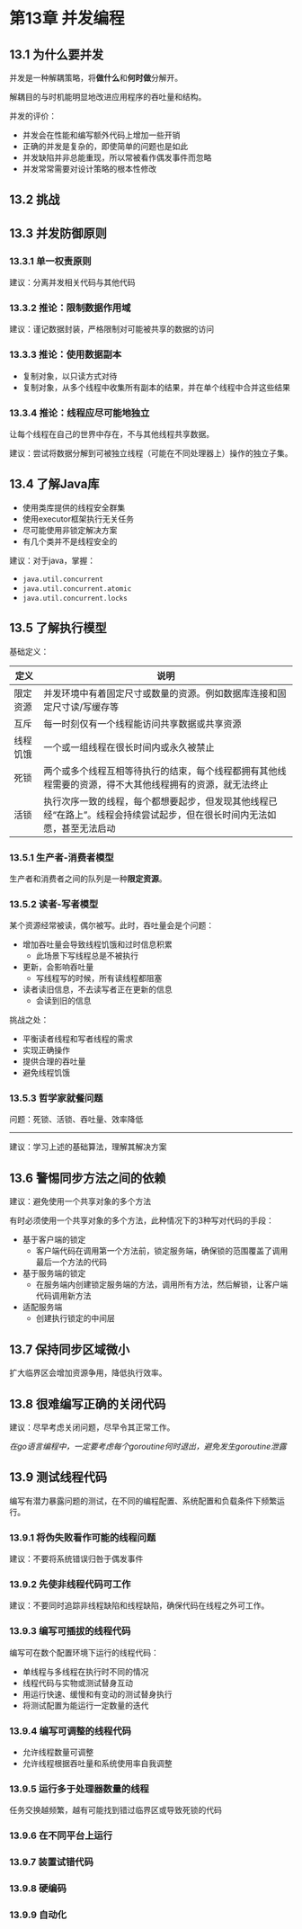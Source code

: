 # 第13章 并发编程

## 13.1 为什么要并发

并发是一种解耦策略，将**做什么**和**何时做**分解开。

解耦目的与时机能明显地改进应用程序的吞吐量和结构。

并发的评价：

* 并发会在性能和编写额外代码上增加一些开销
* 正确的并发是复杂的，即使简单的问题也是如此
* 并发缺陷并非总能重现，所以常被看作偶发事件而忽略
* 并发常常需要对设计策略的根本性修改

## 13.2 挑战

## 13.3 并发防御原则

### 13.3.1 单一权责原则

建议：分离并发相关代码与其他代码

### 13.3.2 推论：限制数据作用域

建议：谨记数据封装，严格限制对可能被共享的数据的访问

### 13.3.3 推论：使用数据副本

* 复制对象，以只读方式对待
* 复制对象，从多个线程中收集所有副本的结果，并在单个线程中合并这些结果

### 13.3.4 推论：线程应尽可能地独立

让每个线程在自己的世界中存在，不与其他线程共享数据。

建议：尝试将数据分解到可被独立线程（可能在不同处理器上）操作的独立子集。

## 13.4 了解Java库

* 使用类库提供的线程安全群集
* 使用executor框架执行无关任务
* 尽可能使用非锁定解决方案
* 有几个类并不是线程安全的

建议：对于java，掌握：

* `java.util.concurrent`
* `java.util.concurrent.atomic`
* `java.util.concurrent.locks`

## 13.5 了解执行模型

基础定义：

| 定义     | 说明                                                         |
| -------- | ------------------------------------------------------------ |
| 限定资源 | 并发环境中有着固定尺寸或数量的资源。例如数据库连接和固定尺寸读/写缓存等 |
| 互斥     | 每一时刻仅有一个线程能访问共享数据或共享资源                 |
| 线程饥饿 | 一个或一组线程在很长时间内或永久被禁止                       |
| 死锁     | 两个或多个线程互相等待执行的结束，每个线程都拥有其他线程需要的资源，得不大其他线程拥有的资源，就无法终止 |
| 活锁     | 执行次序一致的线程，每个都想要起步，但发现其他线程已经“在路上”。线程会持续尝试起步，但在很长时间内无法如愿，甚至无法启动 |

### 13.5.1 生产者-消费者模型

生产者和消费者之间的队列是一种**限定资源**。

### 13.5.2 读者-写者模型

某个资源经常被读，偶尔被写。此时，吞吐量会是个问题：

* 增加吞吐量会导致线程饥饿和过时信息积累
  * 此场景下写线程总是不被执行
* 更新，会影响吞吐量
  * 写线程写的时候，所有读线程都阻塞
* 读者读旧信息，不去读写者正在更新的信息
  * 会读到旧的信息

挑战之处：

* 平衡读者线程和写者线程的需求
* 实现正确操作
* 提供合理的吞吐量
* 避免线程饥饿

### 13.5.3 哲学家就餐问题

问题：死锁、活锁、吞吐量、效率降低

---

建议：学习上述的基础算法，理解其解决方案

## 13.6 警惕同步方法之间的依赖

建议：避免使用一个共享对象的多个方法

有时必须使用一个共享对象的多个方法，此种情况下的3种写对代码的手段：

* 基于客户端的锁定
  * 客户端代码在调用第一个方法前，锁定服务端，确保锁的范围覆盖了调用最后一个方法的代码
* 基于服务端的锁定
  * 在服务端内创建锁定服务端的方法，调用所有方法，然后解锁，让客户端代码调用新方法
* 适配服务端
  * 创建执行锁定的中间层

## 13.7 保持同步区域微小

扩大临界区会增加资源争用，降低执行效率。

## 13.8 很难编写正确的关闭代码

建议：尽早考虑关闭问题，尽早令其正常工作。

*在go语言编程中，一定要考虑每个goroutine何时退出，避免发生goroutine泄露*

## 13.9 测试线程代码

编写有潜力暴露问题的测试，在不同的编程配置、系统配置和负载条件下频繁运行。

### 13.9.1 将伪失败看作可能的线程问题

建议：不要将系统错误归咎于偶发事件

### 13.9.2 先使非线程代码可工作

建议：不要同时追踪非线程缺陷和线程缺陷，确保代码在线程之外可工作。

### 13.9.3 编写可插拔的线程代码

编写可在数个配置环境下运行的线程代码：

* 单线程与多线程在执行时不同的情况
* 线程代码与实物或测试替身互动
* 用运行快速、缓慢和有变动的测试替身执行
* 将测试配置为能运行一定数量的迭代

### 13.9.4 编写可调整的线程代码

* 允许线程数量可调整
* 允许线程根据吞吐量和系统使用率自我调整

### 13.9.5 运行多于处理器数量的线程

任务交换越频繁，越有可能找到错过临界区或导致死锁的代码

### 13.9.6 在不同平台上运行

### 13.9.7 装置试错代码

### 13.9.8 硬编码

### 13.9.9 自动化
